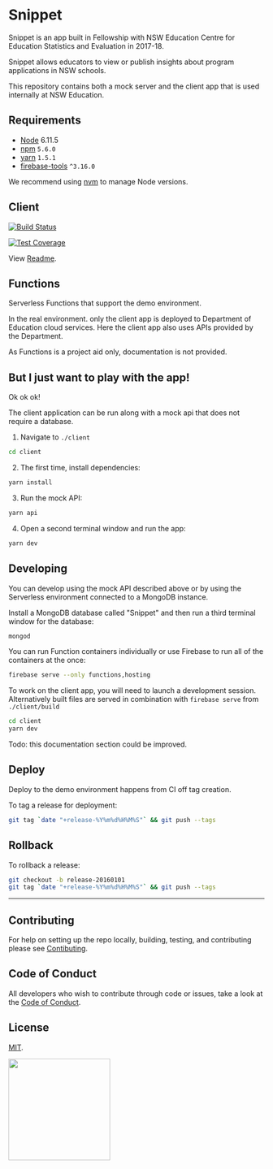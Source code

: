 # Snippet 

Snippet is an app built in Fellowship with NSW Education Centre for Education Statistics and Evaluation in 2017-18. 

Snippet allows educators to view or publish insights about program applications in NSW schools.

This repository contains both a mock server and the client app that is used internally at NSW Education. 


## Requirements

* [Node](https://nodejs.org/en/) 6.11.5
* [npm](http://npmjs.com/) `5.6.0`
* [yarn](https://yarnpkg.com) `1.5.1`
* [firebase-tools](https://www.npmjs.com/package/firebase-tools) `^3.16.0`

We recommend using [nvm](https://github.com/creationix/nvm) to manage Node versions.


## Client 

[![Build Status](https://travis-ci.org/CodeforAustralia/cese-snippet.svg?branch=master&)](https://travis-ci.org/CodeforAustralia/cese-snippet)

[![Test Coverage](https://api.codeclimate.com/v1/badges/2092e91a51aa5a067495/test_coverage)](https://codeclimate.com/github/CodeforAustralia/cese-snippet/test_coverage)

View [Readme](https://github.com/CodeforAustralia/cese-snippet/blob/master/client/README.md). 


## Functions 

Serverless Functions that support the demo environment. 

In the real environment. only the client app is deployed to Department of Education cloud services. Here the client app also uses APIs provided by the Department. 

As Functions is a project aid only, documentation is not provided. 


## But I just want to play with the app! 

Ok ok ok! 

The client application can be run along with a mock api that does not require a database. 

1. Navigate to `./client`

```bash 
cd client 
```
 
2. The first time, install dependencies:

```bash 
yarn install 
```

3. Run the mock API: 

```bash 
yarn api
```

4. Open a second terminal window and run the app:

```bash 
yarn dev
``` 


## Developing 

You can develop using the mock API described above or by using the Serverless environment connected to a MongoDB instance. 

Install a MongoDB database called "Snippet" and then run a third terminal window for the database: 

```bash
mongod

```

You can run Function containers individually or use Firebase to run all of the containers at the once:

```bash
firebase serve --only functions,hosting
```

To work on the client app, you will need to launch a development session. Alternatively built files are served in combination with `firebase serve` from `./client/build` 

```bash
cd client
yarn dev
```

Todo: this documentation section could be improved. 


## Deploy

Deploy to the demo environment happens from CI off tag creation.

To tag a release for deployment:

```bash
git tag `date "+release-%Y%m%d%H%M%S"` && git push --tags
```


## Rollback

To rollback a release:

```bash
git checkout -b release-20160101
git tag `date "+release-%Y%m%d%H%M%S"` && git push --tags
```


---

## Contributing

For help on setting up the repo locally, building, testing, and contributing
please see [Contibuting](https://github.com/CodeforAustralia/standards/blob/master/templates/CONTRIBUTING.md).

## Code of Conduct

All developers who wish to contribute through code or issues, take a look at the
[Code of Conduct](https://github.com/CodeforAustralia/standards/blob/master/templates/CODE_OF_CONDUCT.md).

## License

[MIT](https://github.com/CodeforAustralia/cese-snippet/blob/master/LICENSE).


<img src="https://codeforaustralia.org/wp-content/uploads/2017/11/Main-Logo-Black-1.png" width="200" />

